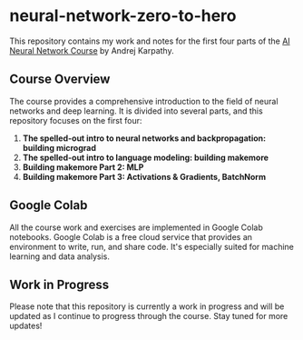 # neural-network-zero-to-hero

This repository contains my work and notes for the first four parts of the [AI Neural Network Course](https://karpathy.ai/zero-to-hero.html) by Andrej Karpathy.

## Course Overview

The course provides a comprehensive introduction to the field of neural networks and deep learning. It is divided into several parts, and this repository focuses on the first four:

1. **The spelled-out intro to neural networks and backpropagation: building micrograd**
2. **The spelled-out intro to language modeling: building makemore**
3. **Building makemore Part 2: MLP**
4. **Building makemore Part 3: Activations & Gradients, BatchNorm**

## Google Colab

All the course work and exercises are implemented in Google Colab notebooks. Google Colab is a free cloud service that provides an environment to write, run, and share code. It's especially suited for machine learning and data analysis.

## Work in Progress

Please note that this repository is currently a work in progress and will be updated as I continue to progress through the course. Stay tuned for more updates!
